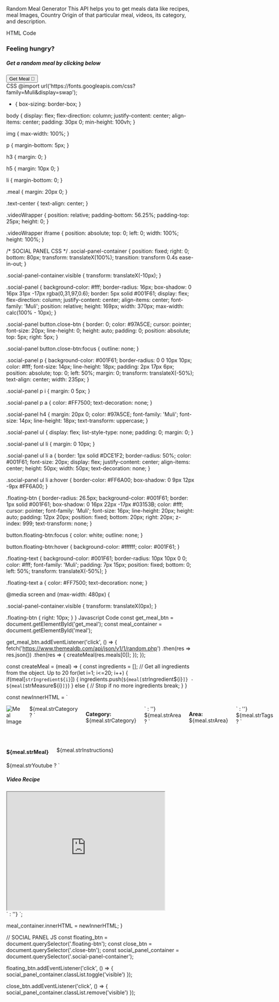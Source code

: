 Random Meal Generator
This API helps you to get meals data like recipes, meal Images, Country Origin of that particular meal, videos, its category, and description.

HTML Code
<div class="container">
 <div class="row text-center">
  <h3>
   Feeling hungry?
  </h3>
  <h5>Get a random meal by clicking below</h5>
  <button class="button-primary" id="get_meal">Get Meal 🍔</button>

 </div>
 <div id="meal" class="row meal"></div>
</div>
CSS
@import url('https://fonts.googleapis.com/css?family=Muli&display=swap');

* {
 box-sizing: border-box;
}

body {
 display: flex;
 flex-direction: column;
 justify-content: center;
 align-items: center;
 padding: 30px 0;
 min-height: 100vh;
}

img {
 max-width: 100%;
}

p {
 margin-bottom: 5px;
}

h3 {
 margin: 0;
}

h5 {
 margin: 10px 0;
}

li {
 margin-bottom: 0;
}

.meal {
 margin: 20px 0;
}

.text-center {
 text-align: center;
}

.videoWrapper {
 position: relative;
 padding-bottom: 56.25%;
 padding-top: 25px;
 height: 0;
}

.videoWrapper iframe {
 position: absolute;
 top: 0;
 left: 0;
 width: 100%;
 height: 100%;
}











/* SOCIAL PANEL CSS */
.social-panel-container {
 position: fixed;
 right: 0;
 bottom: 80px;
 transform: translateX(100%);
 transition: transform 0.4s ease-in-out;
}

.social-panel-container.visible {
 transform: translateX(-10px);
}

.social-panel {
 background-color: #fff;
 border-radius: 16px;
 box-shadow: 0 16px 31px -17px rgba(0,31,97,0.6);
 border: 5px solid #001F61;
 display: flex;
 flex-direction: column;
 justify-content: center;
 align-items: center;
 font-family: 'Muli';
 position: relative;
 height: 169px;
 width: 370px;
 max-width: calc(100% - 10px);
}

.social-panel button.close-btn {
 border: 0;
 color: #97A5CE;
 cursor: pointer;
 font-size: 20px;
 line-height: 0;
 height: auto;
 padding: 0;
 position: absolute;
 top: 5px;
 right: 5px;
}

.social-panel button.close-btn:focus {
 outline: none;
}

.social-panel p {
 background-color: #001F61;
 border-radius: 0 0 10px 10px;
 color: #fff;
 font-size: 14px;
 line-height: 18px;
 padding: 2px 17px 6px;
 position: absolute;
 top: 0;
 left: 50%;
 margin: 0;
 transform: translateX(-50%);
 text-align: center;
 width: 235px;
}

.social-panel p i {
 margin: 0 5px;
}

.social-panel p a {
 color: #FF7500;
 text-decoration: none;
}

.social-panel h4 {
 margin: 20px 0;
 color: #97A5CE;
 font-family: 'Muli';
 font-size: 14px;
 line-height: 18px;
 text-transform: uppercase;
}

.social-panel ul {
 display: flex;
 list-style-type: none;
 padding: 0;
 margin: 0;
}

.social-panel ul li {
 margin: 0 10px;
}

.social-panel ul li a {
 border: 1px solid #DCE1F2;
 border-radius: 50%;
 color: #001F61;
 font-size: 20px;
 display: flex;
 justify-content: center;
 align-items: center;
 height: 50px;
 width: 50px;
 text-decoration: none;
}

.social-panel ul li a:hover {
 border-color: #FF6A00;
 box-shadow: 0 9px 12px -9px #FF6A00;
}

.floating-btn {
 border-radius: 26.5px;
 background-color: #001F61;
 border: 1px solid #001F61;
 box-shadow: 0 16px 22px -17px #03153B;
 color: #fff;
 cursor: pointer;
 font-family: 'Muli';
 font-size: 16px;
 line-height: 20px;
 height: auto;
 padding: 12px 20px;
 position: fixed;
 bottom: 20px;
 right: 20px;
 z-index: 999;
 text-transform: none;
}

button.floating-btn:focus {
 color: white;
 outline: none;
}

button.floating-btn:hover {
 background-color: #ffffff;
 color: #001F61;
}

.floating-text {
 background-color: #001F61;
 border-radius: 10px 10px 0 0;
 color: #fff;
 font-family: 'Muli';
 padding: 7px 15px;
 position: fixed;
 bottom: 0;
 left: 50%;
 transform: translateX(-50%);
}

.floating-text a {
 color: #FF7500;
 text-decoration: none;
}

@media screen and (max-width: 480px) {

 .social-panel-container.visible {
  transform: translateX(0px);
 }

 .floating-btn {
  right: 10px;
 }
}
Javascript Code
const get_meal_btn = document.getElementById('get_meal');
const meal_container = document.getElementById('meal');

get_meal_btn.addEventListener('click', () => {
 fetch('https://www.themealdb.com/api/json/v1/1/random.php')
  .then(res => res.json())
  .then(res => {
  createMeal(res.meals[0]);
 });
});

const createMeal = (meal) => {
 const ingredients = [];
 // Get all ingredients from the object. Up to 20
 for(let i=1; i<=20; i++) {
  if(meal[`strIngredient${i}`]) {
   ingredients.push(`${meal[`strIngredient${i}`]} - ${meal[`strMeasure${i}`]}`)
  } else {
   // Stop if no more ingredients
   break;
  }
 }

 const newInnerHTML = `
  <div class="row">
   <div class="columns five">
    <img src="${meal.strMealThumb}" alt="Meal Image">
    ${meal.strCategory ? `<p><strong>Category:</strong> ${meal.strCategory}</p>` : ''}
    ${meal.strArea ? `<p><strong>Area:</strong> ${meal.strArea}</p>` : ''}
    ${meal.strTags ? `<p><strong>Tags:</strong> ${meal.strTags.split(',').join(', ')}</p>` : ''}
    <h5>Ingredients:</h5>
    <ul>
     ${ingredients.map(ingredient => `<li>${ingredient}</li>`).join('')}
    </ul>
   </div>
   <div class="columns seven">
    <h4>${meal.strMeal}</h4>
    <p>${meal.strInstructions}</p>
   </div>
  </div>
  ${meal.strYoutube ? `
  <div class="row">
   <h5>Video Recipe</h5>
   <div class="videoWrapper">
    <iframe width="420" height="315"
    src="https://www.youtube.com/embed/${meal.strYoutube.slice(-11)}">
    </iframe>
   </div>
  </div>` : ''}
 `;

 meal_container.innerHTML = newInnerHTML;
}







// SOCIAL PANEL JS
const floating_btn = document.querySelector('.floating-btn');
const close_btn = document.querySelector('.close-btn');
const social_panel_container = document.querySelector('.social-panel-container');

floating_btn.addEventListener('click', () => {
 social_panel_container.classList.toggle('visible')
});

close_btn.addEventListener('click', () => {
 social_panel_container.classList.remove('visible')
});